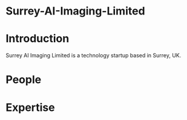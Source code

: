 # Surrey-AI-Imaging-Limited

# Introduction

Surrey AI Imaging Limited is a technology startup based in Surrey, UK. 


# People


# Expertise


